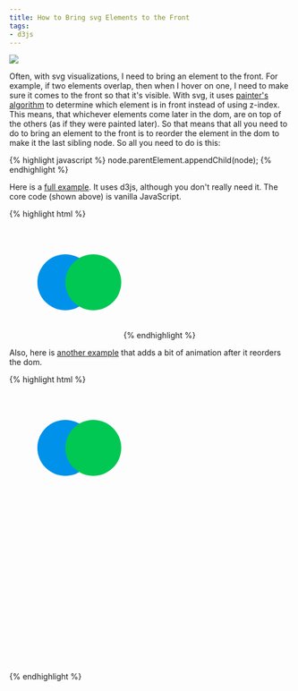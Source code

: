 ```yaml
---
title: How to Bring svg Elements to the Front
tags:
- d3js
---
```


![]({{site.baseurl}}/assets/uploads/2015/06/svgCircles.png)

Often, with svg visualizations, I need to bring an element to the front. For example, if two elements overlap, then when I hover on one, I need to make sure it comes to the front so that it's visible. With svg, it uses [painter's algorithm](http://en.wikipedia.org/wiki/Painter's_algorithm) to determine which element is in front instead of using z-index. This means, that whichever elements come later in the dom, are on top of the others (as if they were painted later). So that means that all you need to do to bring an element to the front is to reorder the element in the dom to make it the last sibling node. So all you need to do is this:

{% highlight javascript %}
node.parentElement.appendChild(node);
{% endhighlight %}

Here is a [full example](http://bl.ocks.org/aharris88/cf29caf142c9592af424). It uses d3js, although you don't really need it. The core code (shown above) is vanilla JavaScript.

{% highlight html %}
<html>
  <head>
    <script src="http://d3js.org/d3.v3.min.js"></script>
  </head>
  <body>
    <svg height="200px" width="200px">
      <circle cx="100" cy="100" r="50" style="fill: #0091EA"></circle>
      <circle cx="150" cy="100" r="50" style="fill: #00C853"></circle>
    </svg>
    <script>
      d3.selectAll('circle').on('mouseenter', function() {
        this.parentElement.appendChild(this);
      });
    </script>
  </body>
</html>
{% endhighlight %}

Also, here is [another example](http://bl.ocks.org/aharris88/bd59ffb45f0635667749) that adds a bit of animation after it reorders the dom.

{% highlight html %}
<html>
  <head>
    <script src="http://d3js.org/d3.v3.min.js"></script>
  </head>
  <body>
    <svg height="500px" width="500px">
      <circle cx="100" cy="100" r="50" style="fill: #0091EA"></circle>
      <circle cx="150" cy="100" r="50" style="fill: #00C853"></circle>
    </svg>
    <script>
      d3.selectAll('circle').on('mouseenter', function() {
        if (this !== d3.select('circle:last-child').node()) {
          this.parentElement.appendChild(this);
          d3.select(this)
            .transition()
            .duration(200)
            .attr('r', 55)
            .transition()
            .ease('elastic')
            .attr('r', 50);
        }
      });
    </script>
  </body>
</html>
{% endhighlight %}
